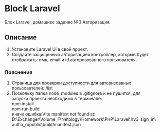 # Block Laravel
Блок Laravel, домашнее задание №3 Авторизация.  
## Описание  
1. Установите Laravel UI в свой проект.
2. Создайте защищенный авторизацией контроллер, который будет отображать: имя, email и id авторизованного пользователя.  
### Пояснения  
1. Страница для проверки доступности для авторизованых пользователей: /list  
2. Поскольку папка node_modules в .gitignore и  не пушится, для запуска проекта необходимо в терминале:  
npm install  
npm run build  
иначе ошибка:Vite manifest not found at: D:\Exchanger\Volume_F\Netology\Homework\PHP\Laravel\lrv3_sign_in\autho_n\public\build/manifest.json
